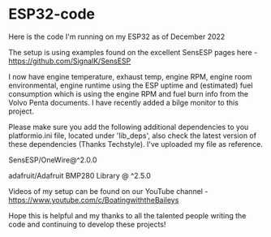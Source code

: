 # ESP32-code
Here is the code I'm running on my ESP32 as of December 2022

The setup is using examples found on the excellent SensESP pages here - https://github.com/SignalK/SensESP 

I now have engine temperature, exhaust temp, engine RPM, engine room environmental, engine runtime using the ESP uptime and (estimated) fuel consumption which is using the engine RPM and fuel burn info from the Volvo Penta documents. I have recently added a bilge monitor to this project.

Please make sure you add the following additional dependencies to you platformio.ini file, located under 'lib_deps', also check the latest version of these dependencies (Thanks Techstyle). I've uploaded my file as reference.

SensESP/OneWire@^2.0.0 

adafruit/Adafruit BMP280 Library @ ^2.5.0

Videos of my setup can be found on our YouTube channel - https://www.youtube.com/c/BoatingwiththeBaileys

Hope this is helpful and my thanks to all the talented people writing the code and continuing to develop these projects!
